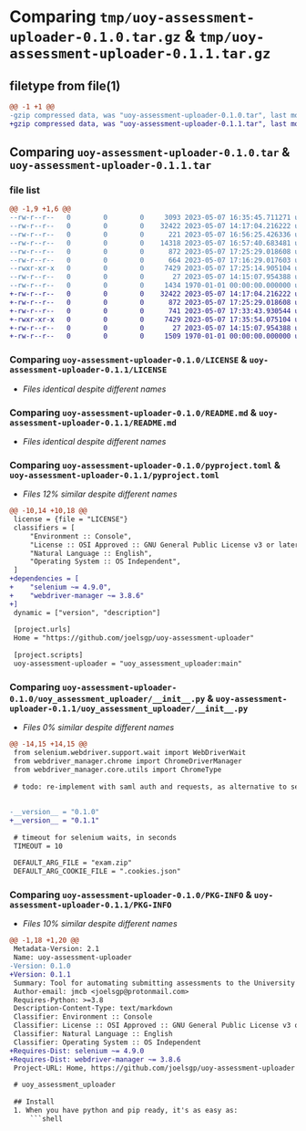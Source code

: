 # Comparing `tmp/uoy-assessment-uploader-0.1.0.tar.gz` & `tmp/uoy-assessment-uploader-0.1.1.tar.gz`

## filetype from file(1)

```diff
@@ -1 +1 @@
-gzip compressed data, was "uoy-assessment-uploader-0.1.0.tar", last modified: Sun May  7 17:26:58 2023, max compression
+gzip compressed data, was "uoy-assessment-uploader-0.1.1.tar", last modified: Sun May  7 17:36:14 2023, max compression
```

## Comparing `uoy-assessment-uploader-0.1.0.tar` & `uoy-assessment-uploader-0.1.1.tar`

### file list

```diff
@@ -1,9 +1,6 @@
--rw-r--r--   0        0        0     3093 2023-05-07 16:35:45.711271 uoy-assessment-uploader-0.1.0/.gitignore
--rw-r--r--   0        0        0    32422 2023-05-07 14:17:04.216222 uoy-assessment-uploader-0.1.0/LICENSE
--rw-r--r--   0        0        0      221 2023-05-07 16:56:25.426336 uoy-assessment-uploader-0.1.0/Pipfile
--rw-r--r--   0        0        0    14318 2023-05-07 16:57:40.683481 uoy-assessment-uploader-0.1.0/Pipfile.lock
--rw-r--r--   0        0        0      872 2023-05-07 17:25:29.018608 uoy-assessment-uploader-0.1.0/README.md
--rw-r--r--   0        0        0      664 2023-05-07 17:16:29.017603 uoy-assessment-uploader-0.1.0/pyproject.toml
--rwxr-xr-x   0        0        0     7429 2023-05-07 17:25:14.905104 uoy-assessment-uploader-0.1.0/uoy_assessment_uploader/__init__.py
--rw-r--r--   0        0        0       27 2023-05-07 14:15:07.954388 uoy-assessment-uploader-0.1.0/uoy_assessment_uploader/__main__.py
--rw-r--r--   0        0        0     1434 1970-01-01 00:00:00.000000 uoy-assessment-uploader-0.1.0/PKG-INFO
+-rw-r--r--   0        0        0    32422 2023-05-07 14:17:04.216222 uoy-assessment-uploader-0.1.1/LICENSE
+-rw-r--r--   0        0        0      872 2023-05-07 17:25:29.018608 uoy-assessment-uploader-0.1.1/README.md
+-rw-r--r--   0        0        0      741 2023-05-07 17:33:43.930544 uoy-assessment-uploader-0.1.1/pyproject.toml
+-rwxr-xr-x   0        0        0     7429 2023-05-07 17:35:54.075104 uoy-assessment-uploader-0.1.1/uoy_assessment_uploader/__init__.py
+-rw-r--r--   0        0        0       27 2023-05-07 14:15:07.954388 uoy-assessment-uploader-0.1.1/uoy_assessment_uploader/__main__.py
+-rw-r--r--   0        0        0     1509 1970-01-01 00:00:00.000000 uoy-assessment-uploader-0.1.1/PKG-INFO
```

### Comparing `uoy-assessment-uploader-0.1.0/LICENSE` & `uoy-assessment-uploader-0.1.1/LICENSE`

 * *Files identical despite different names*

### Comparing `uoy-assessment-uploader-0.1.0/README.md` & `uoy-assessment-uploader-0.1.1/README.md`

 * *Files identical despite different names*

### Comparing `uoy-assessment-uploader-0.1.0/pyproject.toml` & `uoy-assessment-uploader-0.1.1/pyproject.toml`

 * *Files 12% similar despite different names*

```diff
@@ -10,14 +10,18 @@
 license = {file = "LICENSE"}
 classifiers = [
     "Environment :: Console",
     "License :: OSI Approved :: GNU General Public License v3 or later (GPLv3+)",
     "Natural Language :: English",
     "Operating System :: OS Independent",
 ]
+dependencies = [
+    "selenium ~= 4.9.0",
+    "webdriver-manager ~= 3.8.6"
+]
 dynamic = ["version", "description"]
 
 [project.urls]
 Home = "https://github.com/joelsgp/uoy-assessment-uploader"
 
 [project.scripts]
 uoy-assessment-uploader = "uoy_assessment_uploader:main"
```

### Comparing `uoy-assessment-uploader-0.1.0/uoy_assessment_uploader/__init__.py` & `uoy-assessment-uploader-0.1.1/uoy_assessment_uploader/__init__.py`

 * *Files 0% similar despite different names*

```diff
@@ -14,15 +14,15 @@
 from selenium.webdriver.support.wait import WebDriverWait
 from webdriver_manager.chrome import ChromeDriverManager
 from webdriver_manager.core.utils import ChromeType
 
 # todo: re-implement with saml auth and requests, as alternative to selenium
 
 
-__version__ = "0.1.0"
+__version__ = "0.1.1"
 
 # timeout for selenium waits, in seconds
 TIMEOUT = 10
 
 DEFAULT_ARG_FILE = "exam.zip"
 DEFAULT_ARG_COOKIE_FILE = ".cookies.json"
```

### Comparing `uoy-assessment-uploader-0.1.0/PKG-INFO` & `uoy-assessment-uploader-0.1.1/PKG-INFO`

 * *Files 10% similar despite different names*

```diff
@@ -1,18 +1,20 @@
 Metadata-Version: 2.1
 Name: uoy-assessment-uploader
-Version: 0.1.0
+Version: 0.1.1
 Summary: Tool for automating submitting assessments to the University of York Computer Science department.
 Author-email: jmcb <joelsgp@protonmail.com>
 Requires-Python: >=3.8
 Description-Content-Type: text/markdown
 Classifier: Environment :: Console
 Classifier: License :: OSI Approved :: GNU General Public License v3 or later (GPLv3+)
 Classifier: Natural Language :: English
 Classifier: Operating System :: OS Independent
+Requires-Dist: selenium ~= 4.9.0
+Requires-Dist: webdriver-manager ~= 3.8.6
 Project-URL: Home, https://github.com/joelsgp/uoy-assessment-uploader
 
 # uoy_assessment_uploader
 
 ## Install
 1. When you have python and pip ready, it's as easy as:
     ```shell
```

